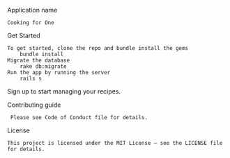 Application name
    
    Cooking for One

Get Started 

    To get started, clone the repo and bundle install the gems
        bundle install
    Migrate the database
        rake db:migrate
    Run the app by running the server
        rails s

Sign up to start managing your recipes. 

Contributing guide
    
     Please see Code of Conduct file for details. 

License

    This project is licensed under the MIT License – see the LICENSE file for details.





